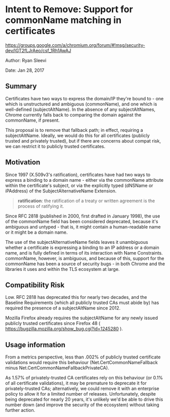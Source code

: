 # Intent to Remove: Support for commonName matching in certificates

https://groups.google.com/a/chromium.org/forum/#!msg/security-dev/IGT2fLJrAeo/csf_1Rh1AwAJ

Author: Ryan Sleevi

Date: Jan 28, 2017

## Summary

Certificates have two ways to express the domain/IP they're bound to - one which is unstructured and ambiguous (commonName), and one which is well-defined (subjectAltName). In the absence of any subjectAltNames, Chrome currently falls back to comparing the domain against the commonName, if present.

This proposal is to remove that fallback path; in effect, requiring a subjectAltName. Ideally, we would do this for all certificates (publicly trusted and privately trusted), but if there are concerns about compat risk, we can restrict it to publicly trusted certificates.

## Motivation

Since 1997 (X.509v3's ratification), certificates have had two ways to express a binding to a domain name - either via the commonName attribute within the certificate's subject, or via the explicitly typed (dNSName or iPAddress) of the SubjectAlternativeName Extension.

> **ratification**: the ratification of a treaty or written agreement is the process of ratifying it. 

Since RFC 2818 (published in 2000, first drafted in January 1998), the use of the commonName field has been considered deprecated, because it's ambiguous and untyped - that is, it might contain a human-readable name or it might be a domain name.

The use of the subjectAlternativeName fields leaves it unambiguous whether a certificate is expressing a binding to an IP address or a domain name, and is fully defined in terms of its interaction with Name Constraints. commonName, however, is ambiguous, and because of this, support for the commonName has been a source of security bugs - in both Chrome and the libraries it uses and within the TLS ecosystem at large.

## Compatibility Risk

Low. RFC 2818 has deprecated this for nearly two decades, and the Baseline Requirements (which all publicly trusted CAs must abide by) has required the presence of a subjectAltName since 2012.

Mozilla Firefox already requires the subjectAltName for any newly issued publicly trusted certificates since Firefox 48 ( https://bugzilla.mozilla.org/show_bug.cgi?id=1245280 ).

## Usage information

From a metrics perspective, less than .002% of publicly trusted certificate validations would require this behaviour (Net.CertCommonNameFallback minus Net.CertCommonNameFallbackPrivateCA).

As 1.57% of privately-trusted CA certificates rely on this behaviour (or 0.1% of all certificate validations), it may be premature to deprecate it for privately-trusted CAs; alternatively, we could remove it with an enterprise policy to allow it for a limited number of releases. Unfortunately, despite being deprecated for nearly 20 years, it's unlikely we'd be able to drive this number down (and improve the security of the ecosystem) without taking further action.